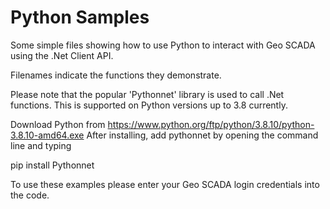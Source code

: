 # Python Samples
Some simple files showing how to use Python to interact with Geo SCADA using the .Net Client API.

Filenames indicate the functions they demonstrate.

Please note that the popular 'Pythonnet' library is used to call .Net functions. This is
supported on Python versions up to 3.8 currently.

Download Python from https://www.python.org/ftp/python/3.8.10/python-3.8.10-amd64.exe
After installing, add pythonnet by opening the command line and typing

 pip install Pythonnet

To use these examples please enter your Geo SCADA login credentials into the code.
